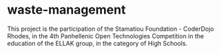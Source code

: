 # waste-management
This project is the participation of the Stamatiou Foundation - CoderDojo Rhodes, in the 4th Panhellenic Open Technologies Competition in the education of the ELLAK group, in the category of High Schools.
